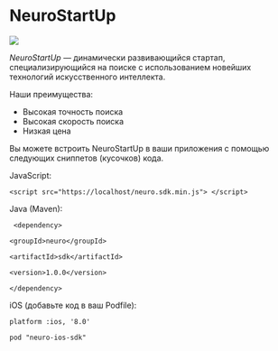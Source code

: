 # NeuroStartUp

![](https://camo.githubusercontent.com/ace14ee894d150192a7b05b12410738aa65528da742bbce69315a5f441320ea7/68747470733a2f2f692e696d6775722e636f6d2f495a4f525769492e706e67)

*NeuroStartUp* — динамически развивающийся стартап, специализирующийся на поиске с использованием новейших технологий искусственного интеллекта.

Наши преимущества:
* Высокая точность поиска
* Высокая скорость поиска
* Низкая цена

Вы можете встроить NeuroStartUp в ваши приложения с помощью следующих сниппетов (кусочков) кода.

JavaScript:

 ```<script src="https://localhost/neuro.sdk.min.js"> </script>```
 
 Java (Maven):

``` <dependency>```

```<groupId>neuro</groupId>```

```<artifactId>sdk</artifactId>```

```<version>1.0.0</version>```

```</dependency> ```

iOS (добавьте код в ваш Podfile):

`platform :ios, '8.0'`

`pod "neuro-ios-sdk"`
